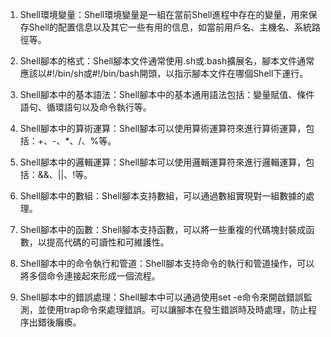 

1. Shell環境變量：Shell環境變量是一組在當前Shell進程中存在的變量，用來保存Shell的配置信息以及其它一些有用的信息，如當前用戶名、主機名、系統路徑等。

2. Shell腳本的格式：Shell腳本文件通常使用.sh或.bash擴展名，腳本文件通常應該以#!/bin/sh或#!/bin/bash開頭，以指示腳本文件在哪個Shell下運行。

3. Shell腳本中的基本語法：Shell腳本中的基本通用語法包括：變量賦值、條件語句、循環語句以及命令執行等。

4. Shell腳本中的算術運算：Shell腳本可以使用算術運算符來進行算術運算，包括：+、-、*、/、%等。

5. Shell腳本中的邏輯運算：Shell腳本可以使用邏輯運算符來進行邏輯運算，包括：&&、||、!等。

6. Shell腳本中的數組：Shell腳本支持數組，可以通過數組實現對一組數據的處理。

7. Shell腳本中的函數：Shell腳本支持函數，可以將一些重複的代碼塊封裝成函數，以提高代碼的可讀性和可維護性。

8. Shell腳本中的命令執行和管道：Shell腳本支持命令的執行和管道操作，可以將多個命令連接起來形成一個流程。

9. Shell腳本中的錯誤處理：Shell腳本中可以通過使用set -e命令來開啟錯誤監測，並使用trap命令來處理錯誤。可以讓腳本在發生錯誤時及時處理，防止程序出錯後癱瘓。